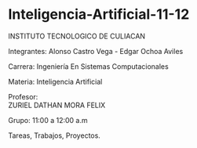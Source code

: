 # Inteligencia-Artificial-11-12

INSTITUTO TECNOLOGICO DE CULIACAN 

Integrantes:
Alonso Castro Vega -
Edgar Ochoa Aviles
						
Carrera:
Ingeniería En Sistemas Computacionales
						
Materia:
Inteligencia Artificial 			

Profesor:						
ZURIEL DATHAN MORA FELIX
 			
Grupo:
11:00 a 12:00 a.m


Tareas, Trabajos, Proyectos. 
